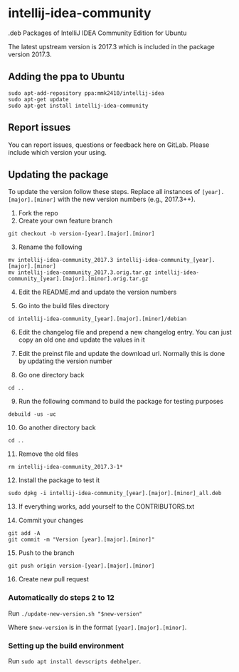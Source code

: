 # intellij-idea-community
.deb Packages of IntelliJ IDEA Community Edition for Ubuntu

The latest upstream version is 2017.3 which is included in the package version 2017.3.

## Adding the ppa to Ubuntu

```
sudo apt-add-repository ppa:mmk2410/intellij-idea
sudo apt-get update
sudo apt-get install intellij-idea-community
```

## Report issues

You can report issues, questions or feedback here on GitLab. Please include which version your using.

## Updating the package

To update the version follow these steps. Replace all instances of `[year].[major].[minor]` with the new version numbers (e.g., 2017.3++).

 1. Fork the repo
 2. Create your own feature branch

 ```
 git checkout -b version-[year].[major].[minor]
 ```

 3. Rename the following

 ```
 mv intellij-idea-community_2017.3 intellij-idea-community_[year].[major].[minor]
 mv intellij-idea-community_2017.3.orig.tar.gz intellij-idea-community_[year].[major].[minor].orig.tar.gz
 ```

 4. Edit the README.md and update the version numbers

 5. Go into the build files directory

 ```
 cd intellij-idea-community_[year].[major].[minor]/debian
 ```

 6. Edit the changelog file and prepend a new changelog entry. You can just copy an old one and update the values in it

 7. Edit the preinst file and update the download url. Normally this is done by updating the version number

 8. Go one directory back

 ```
 cd ..
 ```

 9. Run the following command to build the package for testing purposes

 ```
 debuild -us -uc
 ```

 10. Go another directory back

 ```
 cd ..
 ```

 11. Remove the old files

 ```
 rm intellij-idea-community_2017.3-1*
 ```

 12. Install the package to test it

 ```
 sudo dpkg -i intellij-idea-community_[year].[major].[minor]_all.deb
 ```

 13. If everything works, add yourself to the CONTRIBUTORS.txt

 14. Commit your changes

 ```
 git add -A
 git commit -m "Version [year].[major].[minor]"
 ```

 15. Push to the branch

 ```
 git push origin version-[year].[major].[minor]
 ```

 16. Create new pull request

### Automatically do steps 2 to 12

Run `./update-new-version.sh "$new-version"`

Where `$new-version` is in the format `[year].[major].[minor]`.

### Setting up the build environment

Run `sudo apt install devscripts debhelper`.

